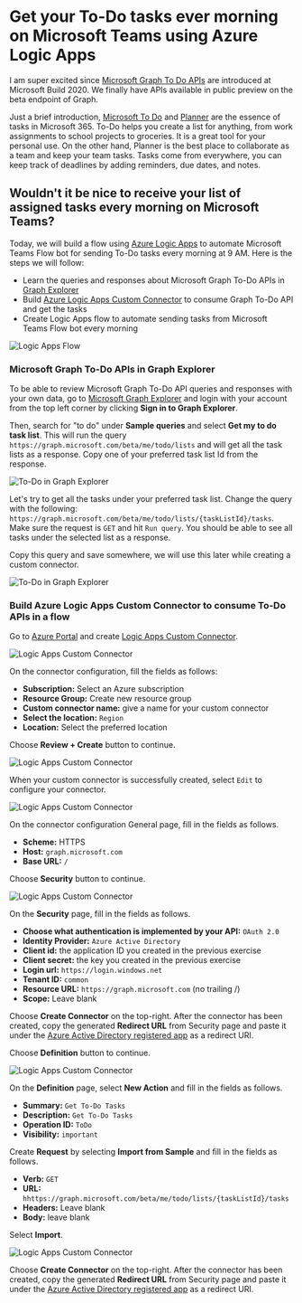 # Get your To-Do tasks ever morning on Microsoft Teams using Azure Logic Apps

I am super excited since [Microsoft Graph To Do APIs](https://docs.microsoft.com/graph/todo-concept-overview?view=graph-rest-beta&WT.mc_id=devto-blog-aycabas) are introduced at Microsoft Build 2020. We finally have APIs available in public preview on the beta endpoint of Graph. 

Just a brief introduction, [Microsoft To Do](https://www.microsoft.com/en-in/microsoft-365/microsoft-to-do-list-app?rtc=1) and [Planner](https://www.microsoft.com/en-us/microsoft-365/business/task-management-software) are the essence of tasks in Microsoft 365. To-Do helps you create a list for anything, from work assignments to school projects to groceries. It is a great tool for your personal use. On the other hand, Planner is the best place to collaborate as a team and keep your team tasks. Tasks come from everywhere, you can keep track of deadlines by adding reminders, due dates, and notes. 

## Wouldn't it be nice to receive your list of assigned tasks every morning on Microsoft Teams? 

Today, we will build a flow using [Azure Logic Apps](https://docs.microsoft.com/azure/logic-apps/?WT.mc_id=devto-blog-aycabas) to automate Microsoft Teams Flow bot for sending To-Do tasks every morning at 9 AM. Here is the steps we will follow:
* Learn the queries and responses about Microsoft Graph To-Do APIs in [Graph Explorer](https://developer.microsoft.com/graph/graph-explorer?WT.mc_id=devto-blog-aycabas)
* Build [Azure Logic Apps Custom Connector](https://docs.microsoft.com/azure/logic-apps/custom-connector-overview?WT.mc_id=devto-blog-aycabas) to consume Graph To-Do API and get the tasks
* Create Logic Apps flow to automate sending tasks from Microsoft Teams Flow bot every morning

![Logic Apps Flow](./Images/FlowDemo-01.png)

### Microsoft Graph To-Do APIs in Graph Explorer

To be able to review Microsoft Graph To-Do API queries and responses with your own data, go to [Microsoft Graph Explorer](https://developer.microsoft.com/graph/graph-explorer?WT.mc_id=devto-blog-aycabas) and login with your account from the top left corner by clicking **Sign in to Graph Explorer**.

Then, search for "to do" under **Sample queries** and select **Get my to do task list**. This will run the query `https://graph.microsoft.com/beta/me/todo/lists` and will get all the task lists as a response. Copy one of your preferred task list Id from the response.

![To-Do in Graph Explorer](./Images/GraphExplorer-01.png)

Let's try to get all the tasks under your preferred task list. Change the query with the following: `https://graph.microsoft.com/beta/me/todo/lists/{taskListId}/tasks`. Make sure the request is `GET` and hit `Run query`. You should be able to see all tasks under the selected list as a response.

Copy this query and save somewhere, we will use this later while creating a custom connector.

![To-Do in Graph Explorer](./Images/GraphExplorer-02.png)

### Build Azure Logic Apps Custom Connector to consume To-Do APIs in a flow

Go to [Azure Portal](https://portal.azure.com) and create [Logic Apps Custom Connector](https://docs.microsoft.com/azure/logic-apps/custom-connector-overview?WT.mc_id=devto-blog-aycabas).

![Logic Apps Custom Connector](./Images/CustomConnector-01.png)

On the connector configuration, fill the fields as follows:
* **Subscription:** Select an Azure subscription
* **Resource Group:** Create new resource group
* **Custom connector name:** give a name for your custom connector
* **Select the location:** `Region`
* **Location:** Select the preferred location

Choose **Review + Create** button to continue.

![Logic Apps Custom Connector](./Images/CustomConnector-02.png)

When your custom connector is successfully created, select `Edit` to configure your connector.

![Logic Apps Custom Connector](./Images/CustomConnector-03.png)

On the connector configuration General page, fill in the fields as follows.

* **Scheme:** HTTPS
* **Host:** `graph.microsoft.com`
* **Base URL:** `/`

Choose **Security** button to continue.

![Logic Apps Custom Connector](./Images/CustomConnector-04.png)

On the **Security** page, fill in the fields as follows.

* **Choose what authentication is implemented by your API:** `OAuth 2.0`
* **Identity Provider:** `Azure Active Directory`
* **Client id:** the application ID you created in the previous exercise
* **Client secret:** the key you created in the previous exercise
* **Login url:** `https://login.windows.net`
* **Tenant ID:** `common`
* **Resource URL:** `https://graph.microsoft.com` (no trailing /)
* **Scope:** Leave blank

Choose **Create Connector** on the top-right. After the connector has been created, copy the generated **Redirect URL** from Security page and paste it under the [Azure Active Directory registered app](https://docs.microsoft.com/azure/active-directory/develop/quickstart-register-app?WT.mc_id=devto-blog-aycabas) as a redirect URI.

Choose **Definition** button to continue.

![Logic Apps Custom Connector](./Images/CustomConnector-05.png)

On the **Definition** page, select **New Action** and fill in the fields as follows.

* **Summary:** `Get To-Do Tasks`
* **Description:** `Get To-Do Tasks`
* **Operation ID:** `ToDo`
* **Visibility:** `important`

Create **Request** by selecting **Import from Sample** and fill in the fields as follows.

* **Verb:** `GET`
* **URL:** `hhttps://graph.microsoft.com/beta/me/todo/lists/{taskListId}/tasks`
* **Headers:** Leave blank
* **Body:** leave blank

Select **Import**.

![Logic Apps Custom Connector](./Images/CustomConnector-06.png)

Choose **Create Connector** on the top-right. After the connector has been created, copy the generated **Redirect URL** from Security page and paste it under the [Azure Active Directory registered app](https://docs.microsoft.com/azure/active-directory/develop/quickstart-register-app?WT.mc_id=devto-blog-aycabas) as a redirect URI.
